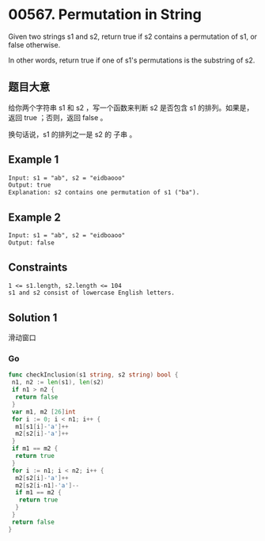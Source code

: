 # 00567. Permutation in String

Given two strings s1 and s2, return true if s2 contains a permutation of s1, or false otherwise.

In other words, return true if one of s1's permutations is the substring of s2.

## 题目大意

给你两个字符串 s1 和 s2 ，写一个函数来判断 s2 是否包含 s1 的排列。如果是，返回 true ；否则，返回 false 。

换句话说，s1 的排列之一是 s2 的 子串 。

## Example 1

```txt
Input: s1 = "ab", s2 = "eidbaooo"
Output: true
Explanation: s2 contains one permutation of s1 ("ba").
```

## Example 2

```txt
Input: s1 = "ab", s2 = "eidboaoo"
Output: false
```

## Constraints

```txt
1 <= s1.length, s2.length <= 104
s1 and s2 consist of lowercase English letters.
```

## Solution 1

滑动窗口

### Go

```go
func checkInclusion(s1 string, s2 string) bool {
 n1, n2 := len(s1), len(s2)
 if n1 > n2 {
  return false
 }
 var m1, m2 [26]int
 for i := 0; i < n1; i++ {
  m1[s1[i]-'a']++
  m2[s2[i]-'a']++
 }
 if m1 == m2 {
  return true
 }
 for i := n1; i < n2; i++ {
  m2[s2[i]-'a']++
  m2[s2[i-n1]-'a']--
  if m1 == m2 {
   return true
  }
 }
 return false
}

```

